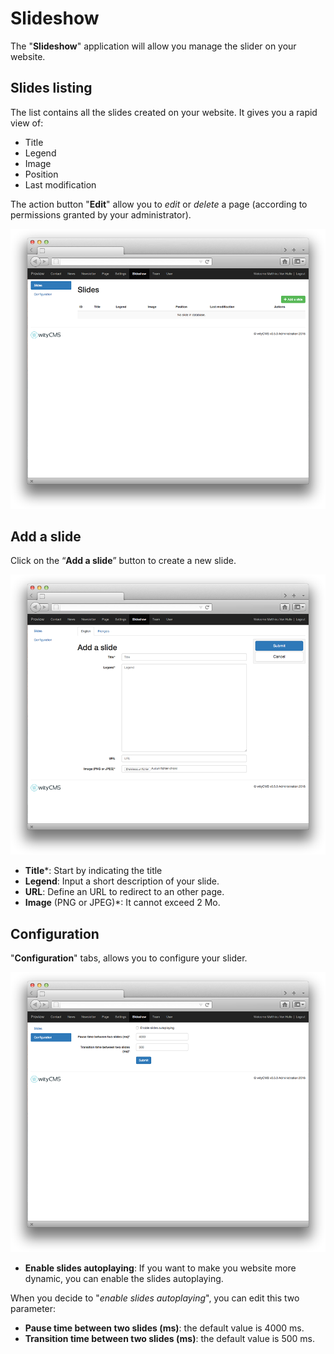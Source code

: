 # Slideshow

The "**Slideshow**" application will allow you manage the slider on your website.

## Slides listing

The list contains all the slides created on your website. It gives you a rapid view of: 

* Title
* Legend
* Image
* Position
* Last modification

The action button "**Edit**" allow you to *edit* or *delete* a page (according to permissions granted by your administrator).

![](slideshow-01.png)
## Add a slide

Click on the “**Add a slide**” button to create a new slide.

![](slideshow-02.png)

* **Title***: Start by indicating the title
* **Legend**: Input a short description of your slide.
* **URL**: Define an URL to redirect to an other page. 
* **Image** (PNG or JPEG)*: It cannot exceed 2 Mo.

## Configuration

"**Configuration**" tabs, allows you to configure your slider.

![](slideshow-03.png)

* **Enable slides autoplaying**: If you want to make you website more dynamic, you can enable the slides autoplaying. 

When you decide to "*enable slides autoplaying*", you can edit this two parameter: 

* **Pause time between two slides (ms)**: the default value is 4000 ms.
* **Transition time between two slides (ms)**: the default value is 500 ms.